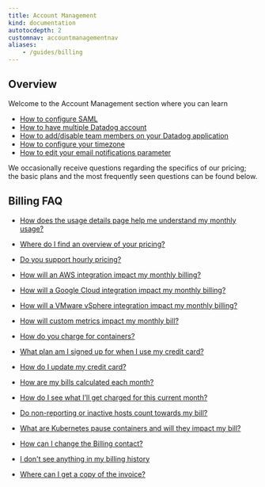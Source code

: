 ```yaml
---
title: Account Management 
kind: documentation
autotocdepth: 2
customnav: accountmanagementnav
aliases: 
    - /guides/billing
---
```


## Overview

Welcome to the Account Management section where you can learn

* [How to configure SAML][1]
* [How to have multiple Datadog account][2]
* [How to add/disable team members on your Datadog application][3]
* [How to configure your timezone][4]
* [How to edit your email notifications parameter][5]

We occasionally receive questions regarding the specifics of our pricing; the basic plans and the most frequently seen questions can be found below.


## Billing FAQ

* [How does the usage details page help me understand my monthly usage?](https://help.datadoghq.com/hc/en-us/articles/115004097483-How-does-the-usage-details-page-help-me-understand-my-monthly-usage-)

* [Where do I find an overview of your pricing?](https://help.datadoghq.com/hc/en-us/articles/214616926-Where-do-I-find-an-overview-of-your-pricing-)

* [Do you support hourly pricing?](https://help.datadoghq.com/hc/en-us/articles/216094043-Do-you-support-hourly-pricing-)

* [How will an AWS integration impact my monthly billing?](https://help.datadoghq.com/hc/en-us/articles/214615086-How-will-an-AWS-integration-impact-my-monthly-billing-)

* [How will a Google Cloud integration impact my monthly billing?](https://help.datadoghq.com/hc/en-us/articles/115000568966-How-will-a-Google-Cloud-integration-impact-my-monthly-billing-)

* [How will a VMware vSphere integration impact my monthly billing?](https://help.datadoghq.com/hc/en-us/articles/115001169326-How-will-a-VMware-vSphere-integration-impact-my-monthly-billing-)

* [How will custom metrics impact my monthly bill?](https://help.datadoghq.com/hc/en-us/articles/115001797986-How-will-custom-metrics-impact-my-monthly-bill-)

* [How do you charge for containers?](https://help.datadoghq.com/hc/en-us/articles/218016463-How-do-you-charge-for-containers-)

* [What plan am I signed up for when I use my credit card?](https://help.datadoghq.com/hc/en-us/articles/214609786-What-plan-am-I-signed-up-for-when-I-use-my-credit-card-)

* [How do I update my credit card?](https://help.datadoghq.com/hc/en-us/articles/115002920306-How-do-I-update-my-credit-card-)

* [How are my bills calculated each month?](https://help.datadoghq.com/hc/en-us/articles/216099263-How-are-my-bills-calculated-each-month-)

* [How do I see what I’ll get charged for this current month?](https://help.datadoghq.com/hc/en-us/articles/216095263-How-do-I-see-what-I-ll-get-charged-for-this-current-month-)

* [Do non-reporting or inactive hosts count towards my bill?](https://help.datadoghq.com/hc/en-us/articles/203037549-Do-non-reporting-or-inactive-hosts-count-towards-my-bill-)

* [What are Kubernetes pause containers and will they impact my bill?](https://help.datadoghq.com/hc/en-us/articles/115002102206-What-are-Kubernetes-pause-containers-and-will-they-impact-my-bill-)

* [How can I change the Billing contact?](https://help.datadoghq.com/hc/en-us/articles/203764785-How-can-I-change-the-Billing-contact-)

* [I don't see anything in my billing history](https://help.datadoghq.com/hc/en-us/articles/203844125-I-don-t-see-anything-in-my-billing-history)

* [Where can I get a copy of the invoice?](https://help.datadoghq.com/hc/en-us/articles/203764795-Where-can-I-get-a-copy-of-the-invoice-)


[1]: /account_management/saml 
[2]: /account_management/multi_account
[3]: /account_management/team
[4]: /account_management/settings
[5]: /account_management/settings
[6]: https://www.datadoghq.com/product/integrations/
[7]: mailto:sales@datadoghq.com